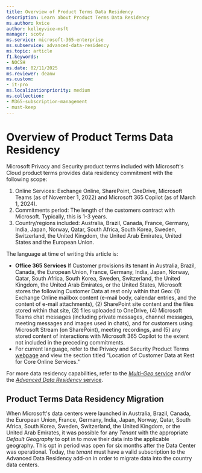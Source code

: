 ```yaml
---
title: Overview of Product Terms Data Residency
description: Learn about Product Terms Data Residency
ms.author: kvice
author: kelleyvice-msft
manager: scotv
ms.service: microsoft-365-enterprise
ms.subservice: advanced-data-residency
ms.topic: article
f1.keywords:
- NOCSH
ms.date: 02/11/2025
ms.reviewer: deanw
ms.custom:
- it-pro
ms.localizationpriority: medium
ms.collection:
- M365-subscription-management
- must-keep
---
```


# Overview of Product Terms Data Residency

Microsoft Privacy and Security product terms included with Microsoft's Cloud product terms provides data residency commitment with the following scope:

1. Online Services: Exchange Online, SharePoint, OneDrive, Microsoft Teams (as of November 1, 2022) and Microsoft 365 Copilot (as of March 1, 2024).
2. Commitments period: The length of the customers contract with Microsoft. Typically, this is 1-3 years.
3. Country/regions included: Australia, Brazil, Canada, France, Germany, India, Japan, Norway, Qatar, South Africa, South Korea, Sweden, Switzerland, the United Kingdom, the United Arab Emirates, United States and the European Union.

The language at time of writing this article is:

- **Office 365 Services** If Customer provisions its tenant in Australia, Brazil, Canada, the European Union, France, Germany, India, Japan, Norway, Qatar, South Africa, South Korea, Sweden, Switzerland, the United Kingdom, the United Arab Emirates, or the United States, Microsoft stores the following Customer Data at rest only within that Geo: (1) Exchange Online mailbox content (e-mail body, calendar entries, and the content of e-mail attachments), (2) SharePoint site content and the files stored within that site,  (3) files uploaded to OneDrive,  (4) Microsoft Teams chat messages (including private messages, channel messages, meeting messages and images used in chats), and for customers using Microsoft Stream (on SharePoint), meeting recordings, and (5) any stored content of interactions with Microsoft 365 Copilot to the extent not included in the preceding commitments.
- For current language, refer to the Privacy and Security Product Terms <a href="https://www.microsoft.com/licensing/terms/product/PrivacyandSecurityTerms/all" target="_blank">webpage</a> and view the section titled "Location of Customer Data at Rest for Core Online Services."

For more data residency capabilities, refer to the [_Multi-Geo_ service](microsoft-365-multi-geo.md) and/or the [_Advanced Data Residency_ service](advanced-data-residency.md).

## Product Terms Data Residency Migration

When Microsoft's data centers were launched in Australia, Brazil, Canada, the European Union, France, Germany, India, Japan, Norway, Qatar, South Africa, South Korea, Sweden, Switzerland, the United Kingdom, or the United Arab Emirates, it was possible for any _Tenant_ with the appropriate _Default Geography_ to opt in to move their data into the applicable geography. This opt in period was open for six months after the Data Center was operational. Today, the _tenant_ must have a valid subscription to the Advanced Data Residency add-on in order to migrate data into the country data centers.
